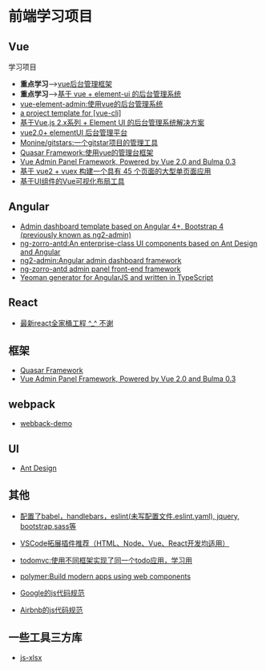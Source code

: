 # 前端学习项目

## Vue
学习项目
- **重点学习**-->[vue后台管理框架](https://github.com/herozhou/vue-framework-wz)
- **重点学习**-->[基于 vue + element-ui 的后台管理系统](https://github.com/bailicangdu/vue2-manage)
- [vue-element-admin:使用vue的后台管理系统](https://github.com/PanJiaChen/vue-element-admin)
- [a project template for [vue-cli]](https://github.com/taylorchen709/vue-admin)
- [基于Vue.js 2.x系列 + Element UI 的后台管理系统解决方案](https://github.com/lin-xin/vue-manage-system)
- [vue2.0+ elementUI 后台管理平台](https://github.com/suweiteng/vue2-management-platform)
- [Monine/gitstars:一个gitstar项目的管理工具](https://github.com/Monine/gitstars)
- [Quasar Framework:使用vue的管理台框架](https://github.com/quasarframework/quasar)
- [Vue Admin Panel Framework, Powered by Vue 2.0 and Bulma 0.3](https://github.com/vue-bulma/vue-admin)
- [基于 vue2 + vuex 构建一个具有 45 个页面的大型单页面应用](https://github.com/bailicangdu/vue2-elm)
- [基于UI组件的Vue可视化布局工具](https://github.com/jaweii/Vue-Layout)

## Angular
- [Admin dashboard template based on Angular 4+, Bootstrap 4 (previously known as ng2-admin) ](https://github.com/akveo/ngx-admin)
- [ng-zorro-antd:An enterprise-class UI components based on Ant Design and Angular](https://github.com/NG-ZORRO/ng-zorro-antd)
- [ng2-admin:Angular admin dashboard framework](https://github.com/akveo/ng2-admin)
- [ng-zorro-antd admin panel front-end framework](https://github.com/cipchk/ng-alain)
- [Yeoman generator for AngularJS and written in TypeScript](https://github.com/leftstick/generator-ts-angular)

## React
- [最新react全家桶工程 ^_^ 不谢](https://github.com/icepy/fighting)

## 框架
- [Quasar Framework](https://github.com/quasarframework/quasar)
- [Vue Admin Panel Framework, Powered by Vue 2.0 and Bulma 0.3](https://github.com/vue-bulma/vue-admin)

## webpack
- [webback-demo](https://github.com/ruanyf/webpack-demos)

## UI
- [Ant Design](https://github.com/ant-design/ant-design)

## 其他
- [配置了babel，handlebars，eslint(未写配置文件.eslint.yaml), jquery, bootstrap,sass等](https://github.com/tstrilogy/webpack-handlebars-template)
- [VSCode拓展插件推荐（HTML、Node、Vue、React开发均适用）](https://github.com/varHarrie/Dawn-Blossoms/issues/10)
- [todomvc:使用不同框架实现了同一个todo应用，学习用](https://github.com/tastejs/todomvc)
- [polymer:Build modern apps using web components](https://github.com/Polymer/polymer)


- [Google的js代码规范](https://google.github.io/styleguide/jsguide.html)
- [Airbnb的js代码规范](https://github.com/airbnb/javascript)


## 一些工具三方库
- [js-xlsx](https://github.com/SheetJS/js-xlsx)
